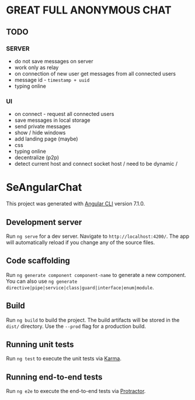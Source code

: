 # GREAT FULL ANONYMOUS CHAT

## TODO
### SERVER
 - do not save messages on server
 - work only as relay
 - on connection of new user get messages from all connected users
 - message id - `timestamp + uuid`
 - typing online
 
### UI
 - on connect - request all connected users
 - save messages in local storage
 - send private messages
 - show / hide windows 
 - add landing page (maybe)
 - css
 - typing online
 - decentralize (p2p)
 - detect current host and connect socket host / need to be dynamic /




 
 # SeAngularChat
 This project was generated with [Angular CLI](https://github.com/angular/angular-cli) version 7.1.0.
 ## Development server
 Run `ng serve` for a dev server. Navigate to `http://localhost:4200/`. The app will automatically reload if you change any of the source files.
 ## Code scaffolding
 Run `ng generate component component-name` to generate a new component. You can also use `ng generate directive|pipe|service|class|guard|interface|enum|module`.
 ## Build
 Run `ng build` to build the project. The build artifacts will be stored in the `dist/` directory. Use the `--prod` flag for a production build.
 ## Running unit tests
 Run `ng test` to execute the unit tests via [Karma](https://karma-runner.github.io).
 ## Running end-to-end tests
 Run `ng e2e` to execute the end-to-end tests via [Protractor](http://www.protractortest.org/).
